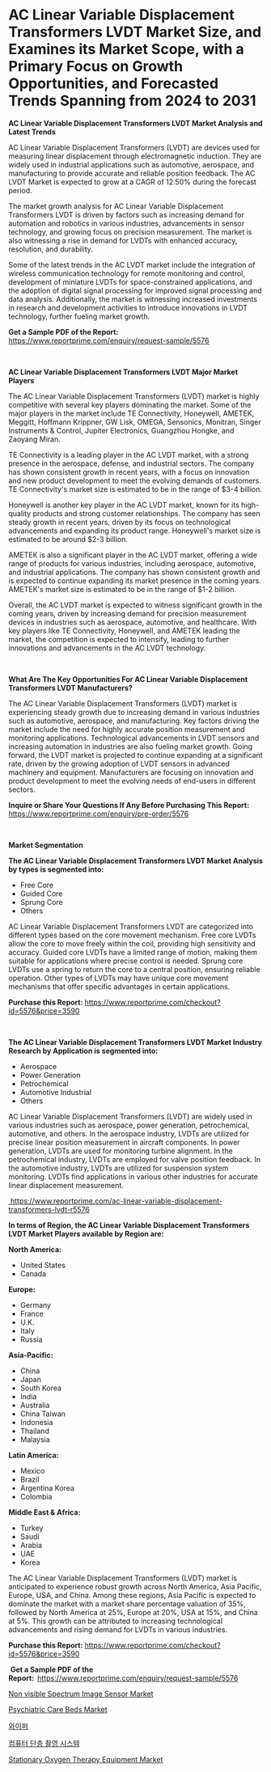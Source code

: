 <p><h1>AC Linear Variable Displacement Transformers LVDT Market Size, and Examines its Market Scope, with a Primary Focus on Growth Opportunities, and Forecasted Trends Spanning from 2024 to 2031</h1></p><p><strong>AC Linear Variable Displacement Transformers LVDT Market Analysis and Latest Trends</strong></p>
<p><p>AC Linear Variable Displacement Transformers (LVDT) are devices used for measuring linear displacement through electromagnetic induction. They are widely used in industrial applications such as automotive, aerospace, and manufacturing to provide accurate and reliable position feedback. The AC LVDT Market is expected to grow at a CAGR of 12.50% during the forecast period.</p><p>The market growth analysis for AC Linear Variable Displacement Transformers LVDT is driven by factors such as increasing demand for automation and robotics in various industries, advancements in sensor technology, and growing focus on precision measurement. The market is also witnessing a rise in demand for LVDTs with enhanced accuracy, resolution, and durability.</p><p>Some of the latest trends in the AC LVDT market include the integration of wireless communication technology for remote monitoring and control, development of miniature LVDTs for space-constrained applications, and the adoption of digital signal processing for improved signal processing and data analysis. Additionally, the market is witnessing increased investments in research and development activities to introduce innovations in LVDT technology, further fueling market growth.</p></p>
<p><strong>Get a Sample PDF of the Report:&nbsp;</strong> <a href="https://www.reportprime.com/enquiry/request-sample/5576">https://www.reportprime.com/enquiry/request-sample/5576</a></p>
<p>&nbsp;</p>
<p><strong>AC Linear Variable Displacement Transformers LVDT Major Market Players</strong></p>
<p><p>The AC Linear Variable Displacement Transformers (LVDT) market is highly competitive with several key players dominating the market. Some of the major players in the market include TE Connectivity, Honeywell, AMETEK, Meggitt, Hoffmann Krippner, GW Lisk, OMEGA, Sensonics, Monitran, Singer Instruments & Control, Jupiter Electronics, Guangzhou Hongke, and Zaoyang Miran.</p><p>TE Connectivity is a leading player in the AC LVDT market, with a strong presence in the aerospace, defense, and industrial sectors. The company has shown consistent growth in recent years, with a focus on innovation and new product development to meet the evolving demands of customers. TE Connectivity's market size is estimated to be in the range of $3-4 billion.</p><p>Honeywell is another key player in the AC LVDT market, known for its high-quality products and strong customer relationships. The company has seen steady growth in recent years, driven by its focus on technological advancements and expanding its product range. Honeywell's market size is estimated to be around $2-3 billion.</p><p>AMETEK is also a significant player in the AC LVDT market, offering a wide range of products for various industries, including aerospace, automotive, and industrial applications. The company has shown consistent growth and is expected to continue expanding its market presence in the coming years. AMETEK's market size is estimated to be in the range of $1-2 billion.</p><p>Overall, the AC LVDT market is expected to witness significant growth in the coming years, driven by increasing demand for precision measurement devices in industries such as aerospace, automotive, and healthcare. With key players like TE Connectivity, Honeywell, and AMETEK leading the market, the competition is expected to intensify, leading to further innovations and advancements in the AC LVDT technology.</p></p>
<p>&nbsp;</p>
<p><strong>What Are The Key Opportunities For AC Linear Variable Displacement Transformers LVDT Manufacturers?</strong></p>
<p><p>The AC Linear Variable Displacement Transformers (LVDT) market is experiencing steady growth due to increasing demand in various industries such as automotive, aerospace, and manufacturing. Key factors driving the market include the need for highly accurate position measurement and monitoring applications. Technological advancements in LVDT sensors and increasing automation in industries are also fueling market growth. Going forward, the LVDT market is projected to continue expanding at a significant rate, driven by the growing adoption of LVDT sensors in advanced machinery and equipment. Manufacturers are focusing on innovation and product development to meet the evolving needs of end-users in different sectors.</p></p>
<p><strong>Inquire or Share Your Questions If Any Before Purchasing This Report:</strong> <a href="https://www.reportprime.com/enquiry/pre-order/5576">https://www.reportprime.com/enquiry/pre-order/5576</a></p>
<p>&nbsp;</p>
<p><strong>Market Segmentation</strong></p>
<p><strong>The AC Linear Variable Displacement Transformers LVDT Market Analysis by types is segmented into:</strong></p>
<p><ul><li>Free Core</li><li>Guided Core</li><li>Sprung Core</li><li>Others</li></ul></p>
<p><p>AC Linear Variable Displacement Transformers LVDT are categorized into different types based on the core movement mechanism. Free core LVDTs allow the core to move freely within the coil, providing high sensitivity and accuracy. Guided core LVDTs have a limited range of motion, making them suitable for applications where precise control is needed. Sprung core LVDTs use a spring to return the core to a central position, ensuring reliable operation. Other types of LVDTs may have unique core movement mechanisms that offer specific advantages in certain applications.</p></p>
<p><strong>Purchase this Report:&nbsp;</strong><a href="https://www.reportprime.com/checkout?id=5576&price=3590">https://www.reportprime.com/checkout?id=5576&price=3590</a></p>
<p>&nbsp;</p>
<p><strong>The AC Linear Variable Displacement Transformers LVDT Market Industry Research by Application is segmented into:</strong></p>
<p><ul><li>Aerospace</li><li>Power Generation</li><li>Petrochemical</li><li>Automotive Industrial</li><li>Others</li></ul></p>
<p><p>AC Linear Variable Displacement Transformers (LVDT) are widely used in various industries such as aerospace, power generation, petrochemical, automotive, and others. In the aerospace industry, LVDTs are utilized for precise linear position measurement in aircraft components. In power generation, LVDTs are used for monitoring turbine alignment. In the petrochemical industry, LVDTs are employed for valve position feedback. In the automotive industry, LVDTs are utilized for suspension system monitoring. LVDTs find applications in various other industries for accurate linear displacement measurement.</p></p>
<p><a href="https://www.reportprime.com/ac-linear-variable-displacement-transformers-lvdt-r5576">&nbsp;https://www.reportprime.com/ac-linear-variable-displacement-transformers-lvdt-r5576</a></p>
<p><strong>In terms of Region, the AC Linear Variable Displacement Transformers LVDT Market Players available by Region are:</strong></p>
<p>
    <p> <strong> North America: </strong>
        <ul>
            <li>United States</li>
            <li>Canada</li>
        </ul>
        </p> 
    <p> <strong> Europe: </strong>
        <ul>
            <li>Germany</li>
            <li>France</li>
            <li>U.K.</li>
            <li>Italy</li>
            <li>Russia</li>
        </ul>
        </p> 
    <p> <strong> Asia-Pacific: </strong>
        <ul>
            <li>China</li>
            <li>Japan</li>
            <li>South Korea</li>
            <li>India</li>
            <li>Australia</li>
            <li>China Taiwan</li>
            <li>Indonesia</li>
            <li>Thailand</li>
            <li>Malaysia</li>
        </ul>
        </p> 
    <p> <strong> Latin America: </strong>
        <ul>
            <li>Mexico</li>
            <li>Brazil</li>
            <li>Argentina Korea</li>
            <li>Colombia</li>
        </ul>
        </p> 
    <p> <strong> Middle East & Africa: </strong>
        <ul>
            <li>Turkey</li>
            <li>Saudi</li>
            <li>Arabia</li>
            <li>UAE</li>
            <li>Korea</li>
        </ul>
    </p>
    </p>
<p><p>The AC Linear Variable Displacement Transformers (LVDT) market is anticipated to experience robust growth across North America, Asia Pacific, Europe, USA, and China. Among these regions, Asia Pacific is expected to dominate the market with a market share percentage valuation of 35%, followed by North America at 25%, Europe at 20%, USA at 15%, and China at 5%. This growth can be attributed to increasing technological advancements and rising demand for LVDTs in various industries.</p></p>
<p><strong>Purchase this Report: </strong><a href="https://www.reportprime.com/checkout?id=5576&price=3590">https://www.reportprime.com/checkout?id=5576&price=3590</a></p>
<p>&nbsp;<strong>Get a Sample PDF of the Report:&nbsp;&nbsp;</strong><a href="https://www.reportprime.com/enquiry/request-sample/5576">https://www.reportprime.com/enquiry/request-sample/5576</a></p>
<p><strong></strong></p>
<p><p><a href="https://github.com/ayamgoreng5458/Market-Research-Report-List-1/blob/main/non-visible-spectrum-image-sensor-market.md">Non visible Spectrum Image Sensor Market</a></p><p><a href="https://issuu.com/reportprime-2/docs/psychiatric-care-beds-market-size-2030.pptx">Psychiatric Care Beds Market</a></p><p><a href="https://github.com/mithunmistry2258/Market-Research-Report-List-1/blob/main/685772259746.md">와이퍼</a></p><p><a href="https://github.com/konokaryan/Market-Research-Report-List-1/blob/main/574281059810.md">컴퓨터 단층 촬영 시스템</a></p><p><a href="https://issuu.com/reportprime-2/docs/stationary-oxygen-therapy-equipment-market-size-20">Stationary Oxygen Therapy Equipment Market</a></p></p>